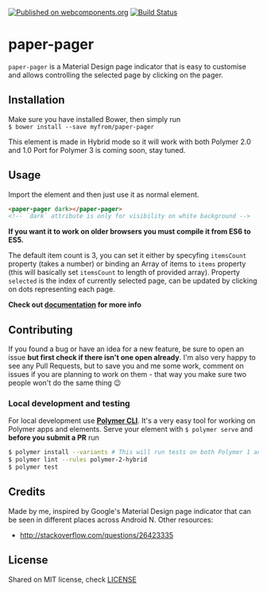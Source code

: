 [![Published on webcomponents.org](https://img.shields.io/badge/webcomponents.org-published-blue.svg?style=flat-square)](https://www.webcomponents.org/element/myfrom/paper-pager)
[![Build Status](https://img.shields.io/travis/rust-lang/rust.svg?style=flat-square)](https://travis-ci.org/myfrom/paper-pager)

# paper-pager

`paper-pager` is a Material Design page indicator that is easy to customise and allows controlling the selected page by clicking on the pager.

## Installation

Make sure you have installed Bower, then simply run  
`$ bower install --save myfrom/paper-pager`

This element is made in Hybrid mode so it will work with both Polymer 2.0 and 1.0
Port for Polymer 3 is coming soon, stay tuned.

## Usage

Import the element and then just use it as normal element.
<!--
```
<custom-element-demo>
  <template>
    <link rel="import" href="paper-pager.html">
    <next-code-block></next-code-block>
  </template>
</custom-element-demo>
```
-->
```html
<paper-pager dark></paper-pager>
<!-- `dark` attribute is only for visibility on white background -->
```

**If you want it to work on older browsers you must compile it from ES6 to ES5.**

The default item count is 3, you can set it either by specyfing `itemsCount` property (takes a number) or binding an Array of items to `items` property (this will basically set `itemsCount` to length of provided array).
Property `selected` is the index of currently selected page, can be updated by clicking on dots representing each page.

**Check out [documentation](https://www.webcomponents.org/element/myfrom/paper-pager/elements/paper-pager) for more info**

## Contributing

If you found a bug or have an idea for a new feature, be sure to open an issue **but first check if there isn't one open already**. I'm also very happy to see any Pull Requests, but to save you and me some work, comment on issues if you are planning to work on them - that way you make sure two people won't do the same thing :wink:

### Local development and testing

For local development use **[Polymer CLI](https://www.polymer-project.org/2.0/docs/tools/polymer-cli)**. It's a very easy tool for working on Polymer apps and elements. Serve your element with `$ polymer serve` and **before you submit a PR** run
```bash
$ polymer install --variants # This will run tests on both Polymer 1 and 2
$ polymer lint --rules polymer-2-hybrid
$ polymer test
```

## Credits

Made by me, inspired by Google's Material Design page indicator that can be seen in different places across Android N.
Other resources:
- http://stackoverflow.com/questions/26423335

## License

Shared on MIT license, check [LICENSE](LICENSE)
